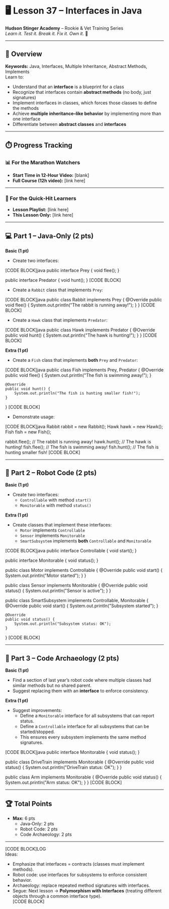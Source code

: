 # 🖥️ Lesson 37 – Interfaces in Java

**Hudson Stinger Academy** – Rookie & Vet Training Series  
_Learn it. Test it. Break it. Fix it. Own it._ 🐝  

---

## 🎯 Overview
**Keywords:** Java, Interfaces, Multiple Inheritance, Abstract Methods, Implements  
Learn to:
- Understand that an **interface** is a blueprint for a class  
- Recognize that interfaces contain **abstract methods** (no body, just signatures)  
- Implement interfaces in classes, which forces those classes to define the methods  
- Achieve **multiple inheritance–like behavior** by implementing more than one interface  
- Differentiate between **abstract classes** and **interfaces**  

---

## ⏱️ Progress Tracking

### 📊 For the Marathon Watchers  
- **Start Time in 12‑Hour Video:** [blank]  
- **Full Course (12h video):** [link here]  

---

### 🎯 For the Quick‑Hit Learners  
- **Lesson Playlist:** [link here]  
- **This Lesson Only:** [link here]  

---

## 💻 Part 1 – Java‑Only (2 pts)

**Basic (1 pt)**  
- Create two interfaces:  

[CODE BLOCK]java
public interface Prey {
    void flee();
}

public interface Predator {
    void hunt();
}
[CODE BLOCK]

- Create a `Rabbit` class that implements `Prey`:  

[CODE BLOCK]java
public class Rabbit implements Prey {
    @Override
    public void flee() {
        System.out.println("The rabbit is running away!");
    }
}
[CODE BLOCK]

- Create a `Hawk` class that implements `Predator`:  

[CODE BLOCK]java
public class Hawk implements Predator {
    @Override
    public void hunt() {
        System.out.println("The hawk is hunting!");
    }
}
[CODE BLOCK]

**Extra (1 pt)**  
- Create a `Fish` class that implements **both** `Prey` and `Predator`:  

[CODE BLOCK]java
public class Fish implements Prey, Predator {
    @Override
    public void flee() {
        System.out.println("The fish is swimming away!");
    }

    @Override
    public void hunt() {
        System.out.println("The fish is hunting smaller fish!");
    }
}
[CODE BLOCK]

- Demonstrate usage:  

[CODE BLOCK]java
Rabbit rabbit = new Rabbit();
Hawk hawk = new Hawk();
Fish fish = new Fish();

rabbit.flee(); // The rabbit is running away!
hawk.hunt();   // The hawk is hunting!
fish.flee();   // The fish is swimming away!
fish.hunt();   // The fish is hunting smaller fish!
[CODE BLOCK]

---

## 🤖 Part 2 – Robot Code (2 pts)

**Basic (1 pt)**  
- Create two interfaces:  
  - `Controllable` with method `start()`  
  - `Monitorable` with method `status()`  

**Extra (1 pt)**  
- Create classes that implement these interfaces:  
  - `Motor` implements `Controllable`  
  - `Sensor` implements `Monitorable`  
  - `SmartSubsystem` implements **both** `Controllable` and `Monitorable`  

[CODE BLOCK]java
public interface Controllable {
    void start();
}

public interface Monitorable {
    void status();
}

public class Motor implements Controllable {
    @Override
    public void start() {
        System.out.println("Motor started");
    }
}

public class Sensor implements Monitorable {
    @Override
    public void status() {
        System.out.println("Sensor is active");
    }
}

public class SmartSubsystem implements Controllable, Monitorable {
    @Override
    public void start() {
        System.out.println("Subsystem started");
    }

    @Override
    public void status() {
        System.out.println("Subsystem status: OK");
    }
}
[CODE BLOCK]

---

## 📜 Part 3 – Code Archaeology (2 pts)

**Basic (1 pt)**  
- Find a section of last year’s robot code where multiple classes had similar methods but no shared parent.  
- Suggest replacing them with an **interface** to enforce consistency.  

**Extra (1 pt)**  
- Suggest improvements:  
  - Define a `Monitorable` interface for all subsystems that can report status.  
  - Define a `Controllable` interface for all subsystems that can be started/stopped.  
  - This ensures every subsystem implements the same method signatures.  

[CODE BLOCK]java
public interface Monitorable {
    void status();
}

public class DriveTrain implements Monitorable {
    @Override
    public void status() {
        System.out.println("DriveTrain status: OK");
    }
}

public class Arm implements Monitorable {
    @Override
    public void status() {
        System.out.println("Arm status: OK");
    }
}
[CODE BLOCK]

---

## 🏆 Total Points
- **Max:** 6 pts  
  - Java‑Only: 2 pts  
  - Robot Code: 2 pts  
  - Code Archaeology: 2 pts  

---

[CODE BLOCK]LOG  
Ideas:  
- Emphasize that interfaces = contracts (classes must implement methods).  
- Robot code: use interfaces for subsystems to enforce consistent behavior.  
- Archaeology: replace repeated method signatures with interfaces.  
- Segue: Next lesson → **Polymorphism with Interfaces** (treating different objects through a common interface type).  
[CODE BLOCK]
